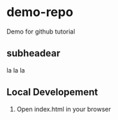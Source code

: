 # demo-repo
Demo for github tutorial

## subheadear

la la la 
 
## Local Developement

1. Open index.html in your browser
